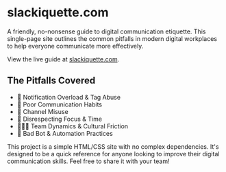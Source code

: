 # slackiquette.com

A friendly, no-nonsense guide to digital communication etiquette. This single-page site outlines the common pitfalls in modern digital workplaces to help everyone communicate more effectively.

View the live guide at [slackiquette.com](https://slackiquette.com/slackiquette.com/).

## The Pitfalls Covered

- 🔔 Notification Overload & Tag Abuse
- 💬 Poor Communication Habits
- 📣 Channel Misuse
- 🧠 Disrespecting Focus & Time
- 🧑‍🤝‍🧑 Team Dynamics & Cultural Friction
- 🤖 Bad Bot & Automation Practices

This project is a simple HTML/CSS site with no complex dependencies. It's designed to be a quick reference for anyone looking to improve their digital communication skills. Feel free to share it with your team!